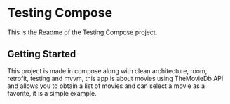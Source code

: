 # Testing Compose

This is the Readme of the Testing Compose project.

## Getting Started

This project is made in compose along with clean architecture, room, retrofit, testing and mvvm, this app is about movies using TheMovieDb API and allows you to obtain a list of movies and can select a movie as a favorite, it is a simple example.